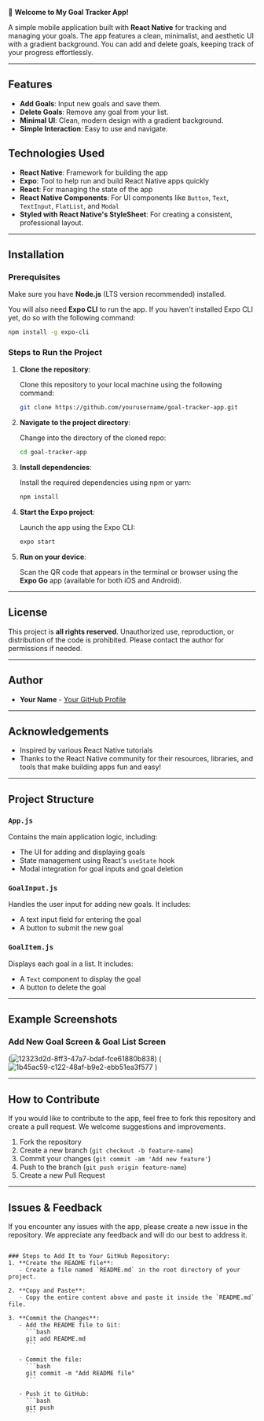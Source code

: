 
🌸 **Welcome to My Goal Tracker App!**

A simple mobile application built with **React Native** for tracking and managing your goals. The app features a clean, minimalist, and aesthetic UI with a gradient background. You can add and delete goals, keeping track of your progress effortlessly.

---

## Features

- **Add Goals**: Input new goals and save them.
- **Delete Goals**: Remove any goal from your list.
- **Minimal UI**: Clean, modern design with a gradient background.
- **Simple Interaction**: Easy to use and navigate.

## Technologies Used

- **React Native**: Framework for building the app
- **Expo**: Tool to help run and build React Native apps quickly
- **React**: For managing the state of the app
- **React Native Components**: For UI components like `Button`, `Text`, `TextInput`, `FlatList`, and `Modal`
- **Styled with React Native's StyleSheet**: For creating a consistent, professional layout.

---

## Installation

### Prerequisites

Make sure you have **Node.js** (LTS version recommended) installed.

You will also need **Expo CLI** to run the app. If you haven't installed Expo CLI yet, do so with the following command:

```bash
npm install -g expo-cli
````

### Steps to Run the Project

1. **Clone the repository**:

   Clone this repository to your local machine using the following command:

   ```bash
   git clone https://github.com/yourusername/goal-tracker-app.git
   ```

2. **Navigate to the project directory**:

   Change into the directory of the cloned repo:

   ```bash
   cd goal-tracker-app
   ```

3. **Install dependencies**:

   Install the required dependencies using npm or yarn:

   ```bash
   npm install
   ```

4. **Start the Expo project**:

   Launch the app using the Expo CLI:

   ```bash
   expo start
   ```

5. **Run on your device**:

   Scan the QR code that appears in the terminal or browser using the **Expo Go** app (available for both iOS and Android).

---

## License

This project is **all rights reserved**. Unauthorized use, reproduction, or distribution of the code is prohibited. Please contact the author for permissions if needed.

---

## Author

* **Your Name** - [Your GitHub Profile](https://github.com/Esdeath4l)

---

## Acknowledgements

* Inspired by various React Native tutorials
* Thanks to the React Native community for their resources, libraries, and tools that make building apps fun and easy!

---

## Project Structure

### `App.js`

Contains the main application logic, including:

* The UI for adding and displaying goals
* State management using React's `useState` hook
* Modal integration for goal inputs and goal deletion

### `GoalInput.js`

Handles the user input for adding new goals. It includes:

* A text input field for entering the goal
* A button to submit the new goal

### `GoalItem.js`

Displays each goal in a list. It includes:

* A `Text` component to display the goal
* A button to delete the goal

---

## Example Screenshots

### Add New Goal Screen & Goal List Screen
(![12323d2d-8ff3-47a7-bdaf-fce61880b838](https://github.com/user-attachments/assets/30f0c0c0-efb7-4fd4-b951-39967d7a6333))
(  ![1b45ac59-c122-48af-b9e2-ebb51ea3f577](https://github.com/user-attachments/assets/f626d019-3cef-4c3b-ae35-f294310e6829)
   )

---

## How to Contribute

If you would like to contribute to the app, feel free to fork this repository and create a pull request. We welcome suggestions and improvements.

1. Fork the repository
2. Create a new branch (`git checkout -b feature-name`)
3. Commit your changes (`git commit -am 'Add new feature'`)
4. Push to the branch (`git push origin feature-name`)
5. Create a new Pull Request

---

## Issues & Feedback

If you encounter any issues with the app, please create a new issue in the repository. We appreciate any feedback and will do our best to address it.

````

### Steps to Add It to Your GitHub Repository:
1. **Create the README file**:
   - Create a file named `README.md` in the root directory of your project.
   
2. **Copy and Paste**:
   - Copy the entire content above and paste it inside the `README.md` file.

3. **Commit the Changes**:
   - Add the README file to Git:
     ```bash
     git add README.md
     ```
   
   - Commit the file:
     ```bash
     git commit -m "Add README file"
     ```

   - Push it to GitHub:
     ```bash
     git push
     ```
